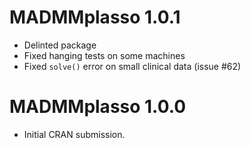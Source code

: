 # MADMMplasso 1.0.1

* Delinted package
* Fixed hanging tests on some machines
* Fixed `solve()` error on small clinical data (issue #62)

# MADMMplasso 1.0.0

* Initial CRAN submission.
